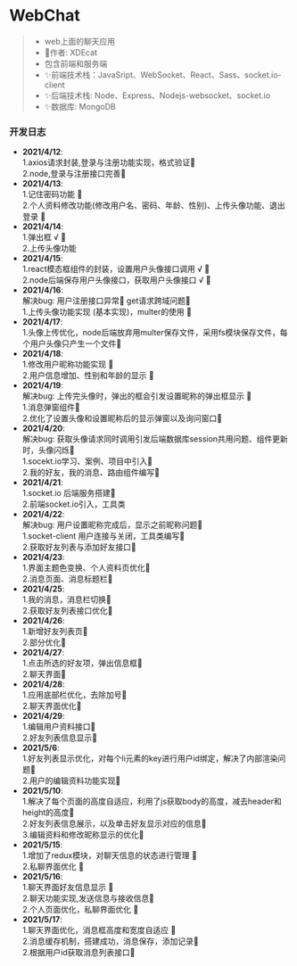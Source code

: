 # WebChat
>* web上面的聊天应用
>* 🍉作者: XDEcat
>* 包含前端和服务端
>* ✨前端技术栈：JavaSript、WebSocket、React、Sass、socket.io-client
>* ✨后端技术栈: Node、Express、Nodejs-websocket、socket.io
>* ✨数据库: MongoDB

### 开发日志
* **2021/4/12**:<br/>
  1.axios请求封装,登录与注册功能实现，格式验证🍗<br/>
  2.node,登录与注册接口完善🍗
* **2021/4/13**:<br/>
  1.记住密码功能 🍗 <br/>
  2.个人资料修改功能(修改用户名、密码、年龄、性别)、上传头像功能、退出登录 🍖
* **2021/4/14**:<br/>
  1.弹出框 √ 🍗<br/>
  2.上传头像功能
* **2021/4/15**:<br/>
  1.react模态框组件的封装，设置用户头像接口调用 √ 🍖<br/>
  2.node后端保存用户头像接口，获取用户头像接口 √ 🍖<br/>
* **2021/4/16**:<br/>
  解决bug: 用户注册接口异常🍗 get请求跨域问题🍗<br/>
  1.上传头像功能实现 (基本实现)，multer的使用 🍗
* **2021/4/17**:<br/>
  1.头像上传优化，node后端放弃用multer保存文件，采用fs模块保存文件，每个用户头像只产生一个文件🍗
* **2021/4/18**:<br/>
  1.修改用户昵称功能实现 🍗 <br/>
  2.用户信息增加、性别和年龄的显示 🍗
* **2021/4/19**:<br/>
  解决bug: 上传完头像时，弹出的框会引发设置昵称的弹出框显示 🍗<br/>
  1.消息弹窗组件🍗<br/>
  2.优化了设置头像和设置昵称后的显示弹窗以及询问窗口🍗
* **2021/4/20**:<br/>
  解决bug: 获取头像请求同时调用引发后端数据库session共用问题、组件更新时，头像闪烁🍗<br/>
  1.socekt.io学习、案例、项目中引入🍗<br/>
  2.我的好友，我的消息、路由组件编写🍗
* **2021/4/21**:<br/>
  1.socket.io 后端服务搭建🍗<br/>
  2.前端socket.io引入，工具类
* **2021/4/22**:<br/>
  解决bug: 用户设置昵称完成后，显示之前昵称问题🍗<br/>
  1.socket-client 用户连接与关闭，工具类编写🍗<br/>
  2.获取好友列表与添加好友接口🍗
* **2021/4/23**:<br/>
  1.界面主题色变换、个人资料页优化🍗<br/>
  2.消息页面、消息标题栏🍗
* **2021/4/25**:<br/>
  1.我的消息，消息栏切换🍗<br/>
  2.获取好友列表接口优化🍗
* **2021/4/26**:<br/>
  1.新增好友列表页🍗<br/>
  2.部分优化🍗
* **2021/4/27**:<br/>
  1.点击所选的好友项，弹出信息框🍗<br/>
  2.聊天界面🍗
* **2021/4/28**:<br/>
  1.应用底部栏优化，去除加号🍗<br/>
  2.聊天界面优化🍗
* **2021/4/29**:<br/>
  1.编辑用户资料接口🍗<br/>
  2.好友列表信息显示🍗
* **2021/5/6**:<br/>
  1.好友列表显示优化，对每个li元素的key进行用户id绑定，解决了内部渲染问题🍗<br/>
  2.用户的编辑资料功能实现🍗
* **2021/5/10**:<br/>
  1.解决了每个页面的高度自适应，利用了js获取body的高度，减去header和height的高度🍗<br/>
  2.好友列表信息展示，以及单击好友显示对应的信息🍗<br>
  3.编辑资料和修改昵称显示的优化🍗
* **2021/5/15**:<br/>
  1.增加了redux模块，对聊天信息的状态进行管理 🍗<br/>
  2.私聊界面优化 🍗
* **2021/5/16**:<br/>
  1.聊天界面好友信息显示 🍗<br/>
  2.聊天功能实现,发送信息与接收信息🍗<br/>
  2.个人页面优化，私聊界面优化 🍗
* **2021/5/17**:<br/>
  1.聊天界面优化，消息框高度和宽度自适应 🍗<br/>
  2.消息缓存机制，搭建成功，消息保存，添加记录🍗<br/>
  2.根据用户id获取消息列表接口🍗